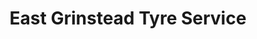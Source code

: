 ---
title: "East Grinstead Tyre Service"
url: /east-grinstead/east-grinstead-tyre-service/
shop: Reifen
---